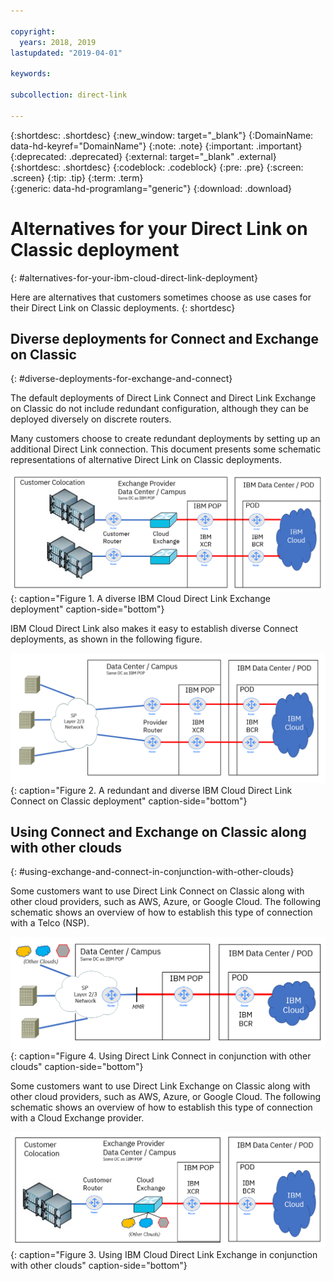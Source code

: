 ```yaml
---

copyright:
  years: 2018, 2019
lastupdated: "2019-04-01"

keywords: 

subcollection: direct-link

---
```


{:shortdesc: .shortdesc}
{:new_window: target="_blank"}
{:DomainName: data-hd-keyref="DomainName"}
{:note: .note}
{:important: .important}
{:deprecated: .deprecated}
{:external: target="_blank" .external}
{:shortdesc: .shortdesc}
{:codeblock: .codeblock}
{:pre: .pre}
{:screen: .screen}
{:tip: .tip}
{:term: .term}  
{:generic: data-hd-programlang="generic"}
{:download: .download}  

# Alternatives for your Direct Link on Classic deployment
{: #alternatives-for-your-ibm-cloud-direct-link-deployment}

Here are alternatives that customers sometimes choose as use cases for their Direct Link on Classic deployments.
{: shortdesc}

## Diverse deployments for Connect and Exchange on Classic
{: #diverse-deployments-for-exchange-and-connect}

The default deployments of Direct Link Connect and Direct Link Exchange on Classic do not include redundant configuration, although they can be deployed diversely on discrete routers.

Many customers choose to create redundant deployments by setting up an additional Direct Link connection. This document presents some schematic representations of alternative Direct Link on Classic deployments.

![Diverse Exchange](/images/Direct-Link-Exchange-Diverse.png "Diverse Exchange"){: caption="Figure 1. A diverse IBM Cloud Direct Link Exchange deployment" caption-side="bottom"}

IBM Cloud Direct Link also makes it easy to establish diverse Connect deployments, as shown in the following figure.

![Diverse Connect](/images/Direct-Link-Connect-Diverse.png "Diverse Connect"){: caption="Figure 2. A redundant and diverse IBM Cloud Direct Link Connect on Classic deployment" caption-side="bottom"}

## Using Connect and Exchange on Classic along with other clouds
{: #using-exchange-and-connect-in-conjunction-with-other-clouds}

Some customers want to use Direct Link Connect on Classic along with other cloud providers, such as AWS, Azure, or Google Cloud. The following schematic shows an overview of how to establish this type of connection with a Telco (NSP).

![Other Clouds Connect](/images/Direct-Link-Connect-other-clouds.png "Other Clouds Connect"){: caption="Figure 4. Using Direct Link Connect in conjunction with other clouds" caption-side="bottom"}

Some customers want to use Direct Link Exchange on Classic along with other cloud providers, such as AWS, Azure, or Google Cloud. The following schematic shows an overview of how to establish this type of connection with a Cloud Exchange provider.

![Other Clouds Exchange](/images/Direct-Link-Exchange-Other-Clouds.png "Other Clouds Exchange"){: caption="Figure 3. Using IBM Cloud Direct Link Exchange in conjunction with other clouds" caption-side="bottom"}
